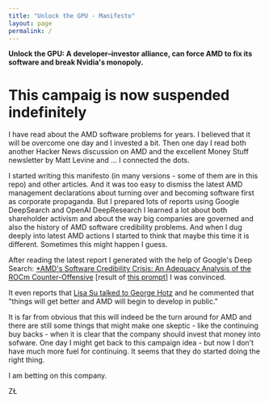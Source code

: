 ```yaml
---
title: "Unlock the GPU - Manifesto"
layout: page
permalink: /
---
```


**Unlock the GPU: A developer–investor alliance, can force AMD to fix its software and break Nvidia's monopoly.**

# This campaig is now suspended indefinitely

I have read about the AMD software problems for years. I believed that it will be overcome one day
and I invested a bit. Then one day I read both another Hacker News discussion on AMD and the excellent Money Stuff newsletter by Matt Levine
and ... I connected the dots.

I started writing this manifesto (in many versions - some of them are in this repo) and other articles.
And it was too easy to dismiss the latest AMD management declarations about turning over and becoming
software first as corporate propaganda.
But I prepared lots of reports using Google DeepSearch and OpenAI DeepResearch
I learned a lot about both shareholder activism and about the way big companies are governed
and also the history of AMD software credibility problems.
And when I dug deeply into latest AMD actions I started to think that maybe this time it is different.
Sometimes this might happen I guess.

After reading the latest report I generated with the help of Google's Deep Search:
[*AMD's Software Credibility Crisis: An Adequacy Analysis of the ROCm Counter-Offensive](reports/gemini/AMDs_Software_Crisis_Analysis.pdf)
[result of [this prompt](reports/amd_response_to_cred_crisis.prompt)]
I was convinced.

It even reports that [Lisa Su talked to George Hotz](https://www.phoronix.com/news/Lisa-Su-ROCm-Commitment) 
and he commented that "things will get better and AMD will begin to develop in public."

It is far from obvious that this will indeed be the turn around for AMD and there are still some things that might
make one skeptic - like the continuing buy backs - when it is clear that the company should invest that money into sofware.
One day I might get back to this campaign idea - but now I don't have much more fuel for continuing.
It seems that they do started doing the right thing.

I am betting on this company.

ZŁ

